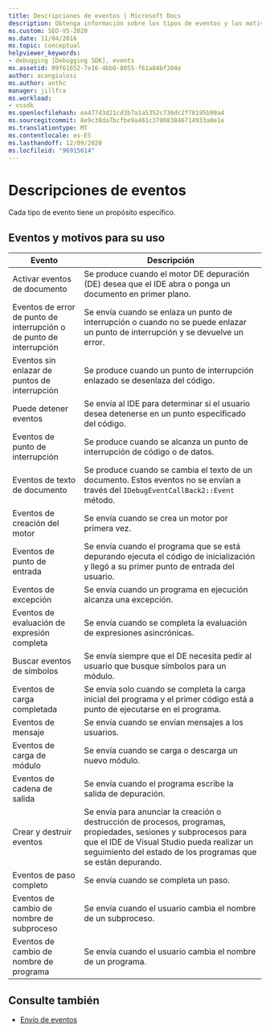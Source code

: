 ```yaml
---
title: Descripciones de eventos | Microsoft Docs
description: Obtenga información sobre los tipos de eventos y los motivos para su uso. Cada tipo de evento tiene un propósito específico.
ms.custom: SEO-VS-2020
ms.date: 11/04/2016
ms.topic: conceptual
helpviewer_keywords:
- debugging [Debugging SDK], events
ms.assetid: 09f61652-7e16-4bb0-8055-f61a84bf384e
author: acangialosi
ms.author: anthc
manager: jillfra
ms.workload:
- vssdk
ms.openlocfilehash: ea477d3d21cd3b7a1a5352c736dc2f78195b99a4
ms.sourcegitcommit: 8e9c38da7bcfbe9a461c378083846714933a0e1e
ms.translationtype: MT
ms.contentlocale: es-ES
ms.lasthandoff: 12/09/2020
ms.locfileid: "96915614"
---
```

# <a name="event-descriptions"></a>Descripciones de eventos
Cada tipo de evento tiene un propósito específico.

## <a name="events-and-the-reasons-for-their-use"></a>Eventos y motivos para su uso

|Evento|Descripción|
|-----------|-----------------|
|Activar eventos de documento|Se produce cuando el motor DE depuración (DE) desea que el IDE abra o ponga un documento en primer plano.|
|Eventos de error de punto de interrupción o de punto de interrupción|Se envía cuando se enlaza un punto de interrupción o cuando no se puede enlazar un punto de interrupción y se devuelve un error.|
|Eventos sin enlazar de puntos de interrupción|Se produce cuando un punto de interrupción enlazado se desenlaza del código.|
|Puede detener eventos|Se envía al IDE para determinar si el usuario desea detenerse en un punto especificado del código.|
|Eventos de punto de interrupción|Se produce cuando se alcanza un punto de interrupción de código o de datos.|
|Eventos de texto de documento|Se produce cuando se cambia el texto de un documento. Estos eventos no se envían a través del `IDebugEventCallBack2::Event` método.|
|Eventos de creación del motor|Se envía cuando se crea un motor por primera vez.|
|Eventos de punto de entrada|Se envía cuando el programa que se está depurando ejecuta el código de inicialización y llegó a su primer punto de entrada del usuario.|
|Eventos de excepción|Se envía cuando un programa en ejecución alcanza una excepción.|
|Eventos de evaluación de expresión completa|Se envía cuando se completa la evaluación de expresiones asincrónicas.|
|Buscar eventos de símbolos|Se envía siempre que el DE necesita pedir al usuario que busque símbolos para un módulo.|
|Eventos de carga completada|Se envía solo cuando se completa la carga inicial del programa y el primer código está a punto de ejecutarse en el programa.|
|Eventos de mensaje|Se envía cuando se envían mensajes a los usuarios.|
|Eventos de carga de módulo|Se envía cuando se carga o descarga un nuevo módulo.|
|Eventos de cadena de salida|Se envía cuando el programa escribe la salida de depuración.|
|Crear y destruir eventos|Se envía para anunciar la creación o destrucción de procesos, programas, propiedades, sesiones y subprocesos para que el IDE de Visual Studio pueda realizar un seguimiento del estado de los programas que se están depurando.|
|Eventos de paso completo|Se envía cuando se completa un paso.|
|Eventos de cambio de nombre de subproceso|Se envía cuando el usuario cambia el nombre de un subproceso.|
|Eventos de cambio de nombre de programa|Se envía cuando el usuario cambia el nombre de un programa.|

## <a name="see-also"></a>Consulte también
- [Envío de eventos](../../extensibility/debugger/sending-events.md)
